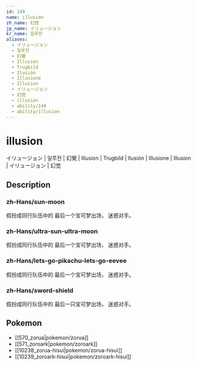 ```yaml
---
id: 149
name: illusion
zh_name: 幻觉
jp_name: イリュージョン
kr_name: 일루전
aliases:
  - イリュージョン
  - 일루전
  - 幻覺
  - Illusion
  - Trugbild
  - Ilusión
  - Illusione
  - Illusion
  - イリュージョン
  - 幻觉
  - illusion
  - ability/149
  - ability/illusion
---
```

# illusion

イリュージョン | 일루전 | 幻覺 | Illusion | Trugbild | Ilusión | Illusione | Illusion | イリュージョン | 幻觉

## Description

### zh-Hans/sun-moon

假扮成同行队伍中的
最后一个宝可梦出场，
迷惑对手。

### zh-Hans/ultra-sun-ultra-moon

假扮成同行队伍中的
最后一个宝可梦出场，
迷惑对手。

### zh-Hans/lets-go-pikachu-lets-go-eevee

假扮成同行队伍中的
最后一个宝可梦出场，
迷惑对手。

### zh-Hans/sword-shield

假扮成同行队伍中的
最后一只宝可梦出场，
迷惑对手。

## Pokemon

- [[570_zorua|pokemon/zorua]]
- [[571_zoroark|pokemon/zoroark]]
- [[10238_zorua-hisui|pokemon/zorua-hisui]]
- [[10239_zoroark-hisui|pokemon/zoroark-hisui]]

